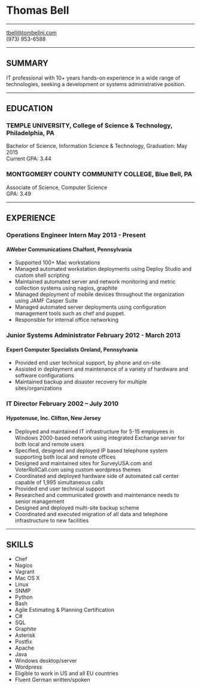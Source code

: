 # Thomas Bell

---

tbell@tombellnj.com  
(973) 953-6588  

---

## SUMMARY

IT professional with 10+ years hands-on experience in a wide range of technologies, seeking a development or systems administrative position.

---

## EDUCATION

### TEMPLE UNIVERSITY, College of Science & Technology, Philadelphia, PA
Bachelor of Science, Information Science & Technology, Graduation: May 2015  
Current GPA: 3.44

### MONTGOMERY COUNTY COMMUNITY COLLEGE, Blue Bell, PA
Associate of Science, Computer Science  
GPA: 3.49

---

## EXPERIENCE

### Operations Engineer Intern May 2013 - Present
#### AWeber Communications Chalfont, Pennsylvania

* Supported 100+ Mac workstations
* Managed automated workstation deployments using Deploy Studio and custom shell scripting
* Maintained automated server and network monitoring and metric collection systems using nagios, graphite
* Managed deployment of mobile devices throughout the organization using JAMF Casper Suite
* Managed automated server deployments using configuration management tools such as chef and puppet.
* Responsible for internal office networking

### Junior Systems Administrator February 2012 - March 2013
#### Expert Computer Specialists Oreland, Pennsylvania

* Provided end user technical support, by phone and on-site
* Assisted in deployment and maintenance of a variety of hardware and software configurations
* Maintained backup and disaster recovery for multiple sites/organizations

### IT Director​ February 2002 – July 2010
#### Hypotenuse, Inc. Clifton, New Jersey

* Deployed and maintained IT infrastructure for 5-15 employees in Windows 2000-based network using integrated Exchange server for both local and remote users
* Specified, designed and deployed IP based telephone system supporting both local and remote offices
* Designed and maintained sites for SurveyUSA.com and VoterRollCall.com using custom wordpress themes
* Coordinated and deployed hardware side of automated call center capable of 1,995 simultaneous calls
* Provided end user technical support
* Researched and communicated growth and maintenance needs to senior management
* Designed and deployed multi-site backup scheme
* Coordinated and executed migration of all data and telephone infrastructure to new facilities

---

## SKILLS

- Chef
- Nagios
- Vagrant
- Mac OS X
- Linux
- SNMP
- Python
- Bash
- Agile Estimating & Planning Certification
- C#
- SQL
- Graphite
- Asterisk
- Postfix
- Apache
- Java
- Windows desktop/server
- Wordpress
- Eligible to work in US and all EU countries
- Fluent German written/spoken
